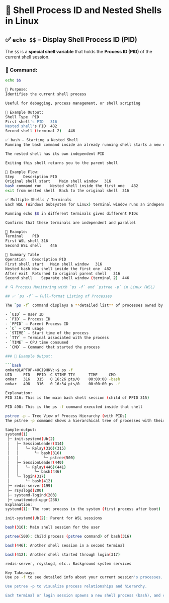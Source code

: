 # 🐚 Shell Process ID and Nested Shells in Linux

## ✅ `echo $$` – Display Shell Process ID (PID)

The `$$` is a **special shell variable** that holds the **Process ID (PID)** of the current shell session.

### 🔧 Command:

```bash
echo $$

🔎 Purpose:
Identifies the current shell process

Useful for debugging, process management, or shell scripting

📌 Example Output:
Shell Type	PID
First shell's PID	316
Nested shell's PID	482
Second shell (terminal 2)	446

✅ bash – Starting a Nested Shell
Running the bash command inside an already running shell starts a new child shell (nested shell).

The nested shell has its own independent PID

Exiting this shell returns you to the parent shell

📌 Example Flow:
Step	Description	PID
Original shell start	Main shell window	316
bash command run	Nested shell inside the first one	482
exit from nested shell	Back to the original shell	316

✅ Multiple Shells / Terminals
Each WSL (Windows Subsystem for Linux) terminal window runs an independent shell process.

Running echo $$ in different terminals gives different PIDs

Confirms that these terminals are independent and parallel

📌 Example:
Terminal	PID
First WSL shell	316
Second WSL shell	446

🔁 Summary Table
Operation	Description	PID
First shell start	Main shell window	316
Nested bash	New shell inside the first one	482
After exit	Returned to original parent shell	316
Second shell	Separate shell window (terminal 2)	446

# 🔍 Process Monitoring with `ps -f` and `pstree -p` in Linux (WSL)

## ✅ `ps -f` – Full-format Listing of Processes

The `ps -f` command displays a **detailed list** of processes owned by the current user, including:

- `UID` – User ID
- `PID` – Process ID
- `PPID` – Parent Process ID
- `C` – CPU usage
- `STIME` – Start time of the process
- `TTY` – Terminal associated with the process
- `TIME` – CPU time consumed
- `CMD` – Command that started the process

### 📌 Example Output:

```bash
omkar@LAPTOP-4UCI9HKV:~$ ps -f
UID     PID   PPID  C STIME TTY      TIME     CMD
omkar   316   315   0 16:26 pts/0    00:00:00 -bash
omkar   498   316   0 16:34 pts/0    00:00:00 ps -f

Explanation:
PID 316: This is the main bash shell session (child of PPID 315)

PID 498: This is the ps -f command executed inside that shell

pstree -p – Tree View of Process Hierarchy (with PIDs)
The pstree -p command shows a hierarchical tree of processes with their PIDs, making it easier to visualize parent-child relationships.

Sample-output:
systemd(1)
 ├─ init-systemd(Ub(2)
 │   ├─ SessionLeader(314)
 │   │   └─ Relay(316)(315)
 │   │       └─ bash(316)
 │   │           └─ pstree(500)
 │   ├─ SessionLeader(440)
 │   │   └─ Relay(446)(441)
 │   │       └─ bash(446)
 │   └─ login(317)
 │       └─ bash(412)
 ├─ redis-server(199)
 ├─ rsyslogd(200)
 ├─ systemd-logind(203)
 ├─ unattended-upgr(238)
Explanation:
systemd(1): The root process in the system (first process after boot)

init-systemd(Ub(2): Parent for WSL sessions

bash(316): Main shell session for the user

pstree(500): Child process (pstree command) of bash(316)

bash(446): Another shell session in a second terminal

bash(412): Another shell started through login(317)

redis-server, rsyslogd, etc.: Background system services

Key Takeaways
Use ps -f to see detailed info about your current session's processes.

Use pstree -p to visualize process relationships and hierarchy.

Each terminal or login session spawns a new shell process (bash), and commands like pstree, ps, etc., are executed as child processes.